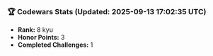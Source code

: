 ### 🏆 Codewars Stats (Updated: 2025-09-13 17:02:35 UTC)

- **Rank:** 8 kyu
- **Honor Points:** 3
- **Completed Challenges:** 1
